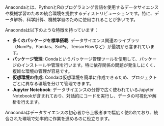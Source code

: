 Anacondaとは、PythonとRのプログラミング言語を使用するデータサイエンスや機械学習のための統合環境を提供するディストリビューションです。特に、データ解析、科学計算、機械学習のために使用されることが多いです。

Anacondaは以下のような特徴を持っています：
- **多くのパッケージを標準搭載**: データサイエンス関連のライブラリ（NumPy、Pandas、SciPy、TensorFlowなど）が最初から含まれています。
- **パッケージ管理**: Condaというパッケージ管理ツールを使用して、パッケージのインストールや管理を行います。特に依存関係の問題が発生しにくく、複雑な環境の管理が容易です。
- **仮想環境の作成**: Condaは仮想環境を簡単に作成できるため、プロジェクトごとに異なる環境を分けて管理できます。
- **Jupyter Notebook**: データサイエンスの分野で広く使われているJupyter Notebookが含まれており、対話的にコードを実行し、データの可視化や解析を行えます。

Anacondaはデータサイエンスの初心者から上級者まで幅広く使われており、統合された環境で効率的に作業を進めるのに役立ちます。
